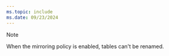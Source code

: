 ```yaml
---
ms.topic: include
ms.date: 09/23/2024
---
```


> [!NOTE]
> When the mirroring policy is enabled, tables can't be renamed.
